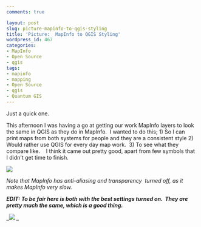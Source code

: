 ```yaml
---
comments: true

layout: post
slug: picture-mapinfo-to-qgis-styling
title: 'Picture:  MapInfo to QGIS Styling'
wordpress_id: 467
categories:
- MapInfo
- Open Source
- qgis
tags:
- mapinfo
- mapping
- Open Source
- qgis
- Quantum GIS
---
```


Just a quick one.

This afternoon I was having a go at getting our work MapInfo layers to look the same in QGIS as they do in MapInfo.  I wanted to do this; 1) So I can print maps from both systems for people and they are a consistent style 2) Would rather use QGIS for every day map work.  3) To see what they compare like.    I think it came out pretty good, apart from few symbols that I didn't get time to finish.

[![](http://woostuff.files.wordpress.com/2011/02/mvsqgis1.png)](http://woostuff.files.wordpress.com/2011/02/mvsqgis1.png)


_Note that MapInfo has anti-aliasing and transparency  turned off, as it makes MapInfo very slow._




**_EDIT: To be fair here is both with the best settings turned on.  They are pretty much the same, which is a good thing._**




**_[![](http://woostuff.files.wordpress.com/2011/02/mvsqgis2.png)](http://woostuff.files.wordpress.com/2011/02/mvsqgis2.png)
_**
